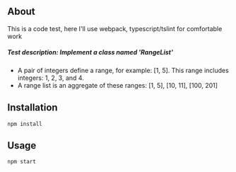 About
-------------
This is a code test, here I'll use webpack, typescript/tslint for comfortable work

##### Test description: Implement a class named 'RangeList'
+ A pair of integers define a range, for example: [1, 5]. This range includes integers: 1, 2, 3, and 4.
+ A range list is an aggregate of these ranges: [1, 5], [10, 11], [100, 201]

Installation
-------------
```
npm install
```

Usage
-------------
```
npm start
```